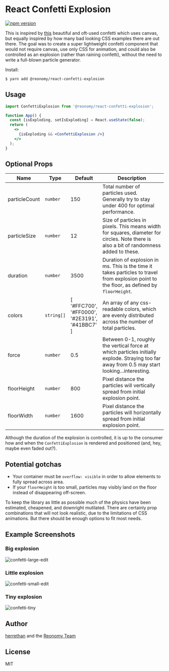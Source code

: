 # React Confetti Explosion

[![npm version](https://img.shields.io/npm/v/@reonomy/react-confetti-explosion.svg?style=flat-square)](https://www.npmjs.com/package/@reonomy/react-confetti-explosion)


This is inspired by [this](https://codepen.io/Gthibaud/pen/ENzXbp) beautiful and oft-used confetti which uses canvas, but equally inspired by how many bad looking CSS examples there are out there. The goal was to create a super lightweight confetti component that would not require canvas, use only CSS for animation, and could also be controlled as an explosion (rather than raining confetti), without the need to write a full-blown particle generator.


Install:

```bash
$ yarn add @reonomy/react-confetti-explosion
```


## Usage

```jsx
import ConfettiExplosion from '@reonomy/react-confetti-explosion';

function App() {
  const [isExploding, setIsExploding] = React.useState(false);
  return (
    <>
      {isExploding && <ConfettiExplosion />}
    </>
  );
}
```

## Optional Props

| Name          | Type       | Default                                                       | Description                                                                                                                                   |
|---------------|------------|---------------------------------------------------------------|-----------------------------------------------------------------------------------------------------------------------------------------------|
| particleCount | `number`   | 150                                                           | Total number of particles used. Generally try to stay under 400 for optimal performance.                                                      |
| particleSize  | `number`   | 12                                                            | Size of particles in pixels. This means width for squares, diameter for circles. Note there is also a bit of randomness added to these.       |
| duration      | `number`   | 3500                                                          | Duration of explosion in ms. This is the time it takes particles to travel from explosion point to the floor, as defined by `floorHeight`.    |
| colors        | `string[]` | [<br>'#FFC700',<br>'#FF0000',<br>'#2E3191',<br>'#41BBC7'<br>] | An array of any css-readable colors, which are evenly distributed across the number of total particles.                                       |
| force         | `number`   | 0.5                                                           | Between 0-1, roughly the vertical force at which particles initially explode. Straying too far away from 0.5 may start looking...interesting. |
| floorHeight   | `number`   | 800                                                           | Pixel distance the particles will vertically spread from initial explosion point.                                                             |
| floorWidth    | `number`   | 1600                                                          | Pixel distance the particles will horizontally spread from initial explosion point.                                                           |                                                    |

Although the duration of the explosion is controlled, it is up to the consumer how and when the `ConfettiExplosion` is rendered and positioned (and, hey, maybe even faded out?). 

## Potential gotchas
- Your container must be `overflow: visible` in order to allow elements to fully spread across area.
- If your `floorHeight` is too small, particles may visibly land on the floor instead of disappearing off-screen.

To keep the library as little as possible much of the physics have been estimated, cheapened, and downright mutilated. There are certainly prop combinations that will not look realistic, due to the limitations of CSS animations. But there should be enough options to fit most needs.

## Example Screenshots

### Big explosion

![confetti-large-edit](https://user-images.githubusercontent.com/5460067/111782964-0c6bed80-8890-11eb-8a8b-0a4fdbc30cbd.gif)


### Little explosion

![confetti-small-edit](https://user-images.githubusercontent.com/5460067/111782909-f8c08700-888f-11eb-9a90-4ef0931de730.gif)


### Tiny explosion

![confetti-tiny](https://user-images.githubusercontent.com/5460067/111792596-c6685700-889a-11eb-8daf-7b234726041a.gif)


## Author

[herrethan](https://github.com/herrethan) and the [Reonomy Team](https://github.com/reonomy)

## License

MIT
